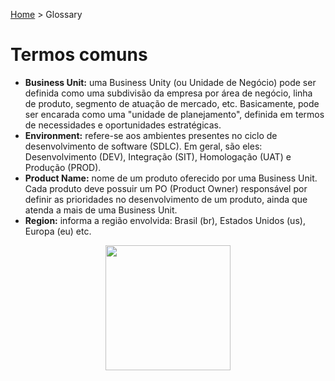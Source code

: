 [Home](https://deeployer.com/deeployer-patterns-and-practices/) > Glossary

# Termos comuns

- **Business Unit:** uma Business Unity (ou Unidade de Negócio) pode ser definida como uma subdivisão da empresa por área de negócio, linha de produto, segmento de atuação de mercado, etc. Basicamente, pode ser encarada como uma "unidade de planejamento", definida em termos de necessidades e oportunidades estratégicas.
- **Environment:** refere-se aos ambientes presentes no ciclo de desenvolvimento de software (SDLC). Em geral, são eles: Desenvolvimento (DEV), Integração (SIT), Homologação (UAT) e Produção (PROD).
- **Product Name:** nome de um produto oferecido por uma Business Unit. Cada produto deve possuir um PO (Product Owner) responsável por definir as prioridades no desenvolvimento de um produto, ainda que atenda a mais de uma Business Unit.
- **Region:** informa a região envolvida: Brasil (br), Estados Unidos (us), Europa (eu) etc.


<p align="center">
  <img width="200" height="200" src="https://deeployer.com/deeployer-patterns-and-practices/assets/images/deeployer-logo-hexagon-avatar.png">
</p>
